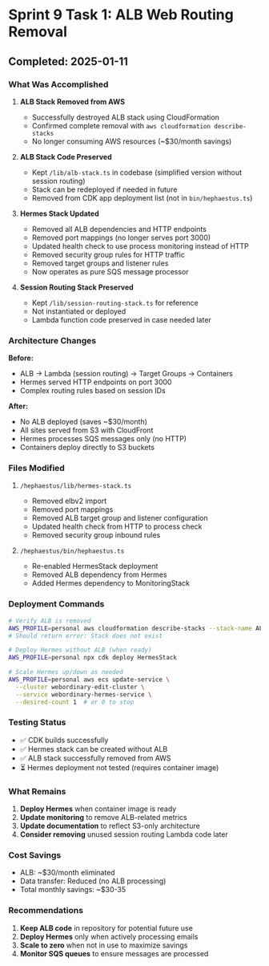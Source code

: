 # Sprint 9 Task 1: ALB Web Routing Removal

## Completed: 2025-01-11

### What Was Accomplished

1. **ALB Stack Removed from AWS**
   - Successfully destroyed ALB stack using CloudFormation
   - Confirmed complete removal with `aws cloudformation describe-stacks`
   - No longer consuming AWS resources (~$30/month savings)

2. **ALB Stack Code Preserved**
   - Kept `/lib/alb-stack.ts` in codebase (simplified version without session routing)
   - Stack can be redeployed if needed in future
   - Removed from CDK app deployment list (not in `bin/hephaestus.ts`)

3. **Hermes Stack Updated**
   - Removed all ALB dependencies and HTTP endpoints
   - Removed port mappings (no longer serves port 3000)
   - Updated health check to use process monitoring instead of HTTP
   - Removed security group rules for HTTP traffic
   - Removed target groups and listener rules
   - Now operates as pure SQS message processor

4. **Session Routing Stack Preserved**
   - Kept `/lib/session-routing-stack.ts` for reference
   - Not instantiated or deployed
   - Lambda function code preserved in case needed later

### Architecture Changes

**Before:**
- ALB → Lambda (session routing) → Target Groups → Containers
- Hermes served HTTP endpoints on port 3000
- Complex routing rules based on session IDs

**After:**
- No ALB deployed (saves ~$30/month)
- All sites served from S3 with CloudFront
- Hermes processes SQS messages only (no HTTP)
- Containers deploy directly to S3 buckets

### Files Modified

1. `/hephaestus/lib/hermes-stack.ts`
   - Removed elbv2 import
   - Removed port mappings
   - Removed ALB target group and listener configuration
   - Updated health check from HTTP to process check
   - Removed security group inbound rules

2. `/hephaestus/bin/hephaestus.ts`
   - Re-enabled HermesStack deployment
   - Removed ALB dependency from Hermes
   - Added Hermes dependency to MonitoringStack

### Deployment Commands

```bash
# Verify ALB is removed
AWS_PROFILE=personal aws cloudformation describe-stacks --stack-name ALBStack
# Should return error: Stack does not exist

# Deploy Hermes without ALB (when ready)
AWS_PROFILE=personal npx cdk deploy HermesStack

# Scale Hermes up/down as needed
AWS_PROFILE=personal aws ecs update-service \
  --cluster webordinary-edit-cluster \
  --service webordinary-hermes-service \
  --desired-count 1  # or 0 to stop
```

### Testing Status

- ✅ CDK builds successfully
- ✅ Hermes stack can be created without ALB
- ✅ ALB stack successfully removed from AWS
- ⏳ Hermes deployment not tested (requires container image)

### What Remains

1. **Deploy Hermes** when container image is ready
2. **Update monitoring** to remove ALB-related metrics
3. **Update documentation** to reflect S3-only architecture
4. **Consider removing** unused session routing Lambda code later

### Cost Savings

- ALB: ~$30/month eliminated
- Data transfer: Reduced (no ALB processing)
- Total monthly savings: ~$30-35

### Recommendations

1. **Keep ALB code** in repository for potential future use
2. **Deploy Hermes** only when actively processing emails
3. **Scale to zero** when not in use to maximize savings
4. **Monitor SQS queues** to ensure messages are processed